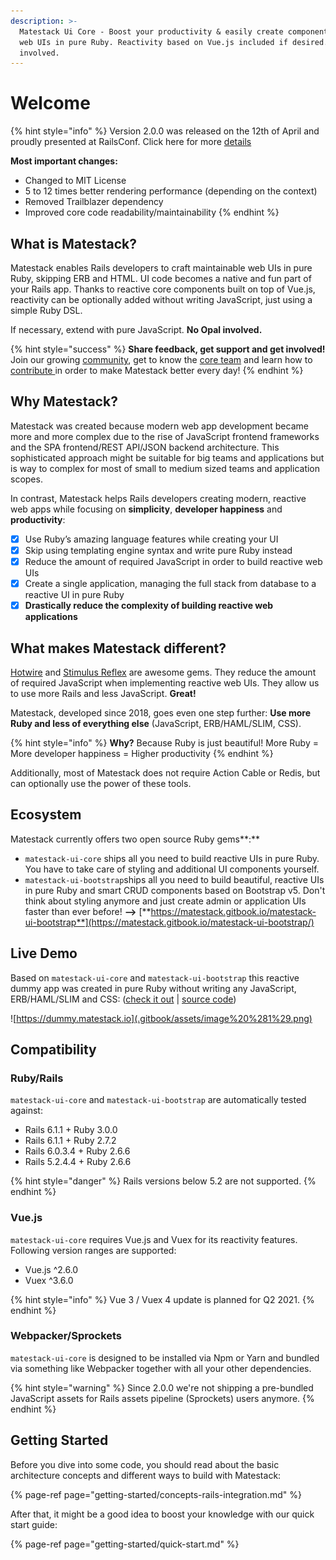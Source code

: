 ```yaml
---
description: >-
  Matestack Ui Core - Boost your productivity & easily create component based
  web UIs in pure Ruby. Reactivity based on Vue.js included if desired. No Opal
  involved.
---
```


# Welcome

{% hint style="info" %}
Version 2.0.0 was released on the 12th of April and proudly presented at RailsConf. Click here for more [details](migrate-from-1.x-to-2.0.md)

**Most important changes:**

* Changed to MIT License
* 5 to 12 times better rendering performance \(depending on the context\)
* Removed Trailblazer dependency
* Improved core code readability/maintainability
{% endhint %}

## **What is Matestack?**

Matestack enables Rails developers to craft maintainable web UIs in pure Ruby, skipping ERB and HTML. UI code becomes a native and fun part of your Rails app. Thanks to reactive core components built on top of Vue.js, reactivity can be optionally added without writing JavaScript, just using a simple Ruby DSL.

If necessary, extend with pure JavaScript. **No Opal involved.**

{% hint style="success" %}
**Share feedback, get support and get involved!** Join our growing [community](community/discord.md), get to know the [core team](about/team.md) and learn how to [contribute ](community/contribute.md)in order to make Matestack better every day!
{% endhint %}

## Why Matestack?

Matestack was created because modern web app development became more and more complex due to the rise of JavaScript frontend frameworks and the SPA frontend/REST API/JSON backend architecture. This sophisticated approach might be suitable for big teams and applications but is way to complex for most of small to medium sized teams and application scopes.

In contrast, Matestack helps Rails developers creating modern, reactive web apps while focusing on **simplicity**, **developer happiness** and **productivity**:

* [x] Use Ruby’s amazing language features while creating your UI
* [x] Skip using templating engine syntax and write pure Ruby instead
* [x] Reduce the amount of required JavaScript in order to build reactive web UIs
* [x] Create a single application, managing the full stack from database to a reactive UI in pure Ruby
* [x] **Drastically reduce the complexity of building reactive web applications** 

## What makes Matestack different?

[Hotwire](https://hotwire.dev) and [Stimulus Reflex](https://docs.stimulusreflex.com) are awesome gems. They reduce the amount of required JavaScript when implementing reactive web UIs. They allow us to use more Rails and less JavaScript. **Great!**

Matestack, developed since 2018, goes even one step further: **Use more Ruby and less of everything else** \(JavaScript, ERB/HAML/SLIM, CSS\).

{% hint style="info" %}
**Why?** Because Ruby is just beautiful! More Ruby = More developer happiness = Higher productivity
{% endhint %}

Additionally, most of Matestack does not require Action Cable or Redis, but can optionally use the power of these tools.

## Ecosystem

Matestack currently offers two open source Ruby gems**:**

* `matestack-ui-core` ships all you need to build reactive UIs in pure Ruby. You have to take care of styling and additional UI components yourself.
* `matestack-ui-bootstrap`ships all you need to build beautiful, reactive UIs in pure Ruby and smart CRUD components based on Bootstrap v5. Don't think about styling anymore and just create admin or application UIs faster than ever before! **--&gt;** [**https://matestack.gitbook.io/matestack-ui-bootstrap**](https://matestack.gitbook.io/matestack-ui-bootstrap/)

## Live Demo

Based on `matestack-ui-core` and `matestack-ui-bootstrap` this reactive dummy app was created in pure Ruby without writing any JavaScript, ERB/HAML/SLIM and CSS: \([check it out](https://dummy.matestack.io) \| [source code](https://github.com/matestack/matestack-ui-bootstrap/tree/main/spec/dummy)\)

![https://dummy.matestack.io](.gitbook/assets/image%20%281%29.png)

## Compatibility

### Ruby/Rails

`matestack-ui-core` and `matestack-ui-bootstrap` are automatically tested against:

* Rails 6.1.1 + Ruby 3.0.0
* Rails 6.1.1 + Ruby 2.7.2
* Rails 6.0.3.4 + Ruby 2.6.6
* Rails 5.2.4.4 + Ruby 2.6.6

{% hint style="danger" %}
Rails versions below 5.2 are not supported.
{% endhint %}

### Vue.js

`matestack-ui-core` requires Vue.js and Vuex for its reactivity features. Following version ranges are supported:

* Vue.js ^2.6.0
* Vuex ^3.6.0

{% hint style="info" %}
Vue 3 / Vuex 4 update is planned for Q2 2021.
{% endhint %}

### Webpacker/Sprockets

`matestack-ui-core` is designed to be installed via Npm or Yarn and bundled via something like Webpacker together with all your other dependencies.

{% hint style="warning" %}
Since 2.0.0 we're not shipping a pre-bundled JavaScript assets for Rails assets pipeline \(Sprockets\) users anymore.
{% endhint %}

## Getting Started

Before you dive into some code, you should read about the basic architecture concepts and different ways to build with Matestack:

{% page-ref page="getting-started/concepts-rails-integration.md" %}

After that, it might be a good idea to boost your knowledge with our quick start guide:

{% page-ref page="getting-started/quick-start.md" %}

